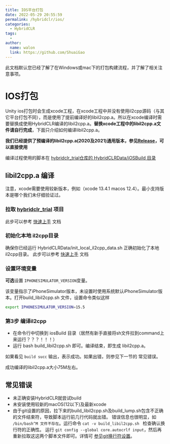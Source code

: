 ```yaml
---
title: IOS平台打包
date: 2022-05-29 20:55:59
permalink: /hybridclr/ios/
categories:
  - HybridCLR
tags:
  - 
author: 
  name: walon
  link: https://github.com/ShuaiGao
---
```


此文档默认您已经了解了在Windows或mac下的打包构建流程，并了解了相关注意事项。

# IOS打包


Unity ios打包时会生成xcode工程，在xcode工程中并没有使用il2cpp源码（与其它平台打包不同），而是使用了提前编译好的libil2cpp.a。所以在xcode编译时需要替换成使用HybridCLR编译的libil2cpp.a。**替换xcode工程中的libil2cpp.a文件请自行完成**，下面只介绍如何编译libil2cpp.a。

**我们已经提供了预编译的libil2cpp.a(2020及2021)通用版本，参见[Release](https://github.com/focus-creative-games/hybridclr/releases)，可以直接使用**

编译过程使用的脚本在 [hybridclr_trial仓库的 HybridCLRData/iOSBuild 目录](https://github.com/focus-creative-games/hybridclr_trial/tree/main/HybridCLRData/iOSBuild)

## libil2cpp.a 编译


注意，xcode需要使用较新版本，例如（xcode 13.4.1 macos 12.4）。最小支持版本是哪个我们未仔细验证过。

### 拉取 [hybridclr_trial](https://github.com/focus-creative-games/hybridclr_trial) 项目

此步可以参考 [快速上手](/hybridclr/start_up/) 文档

### 初始化本地 il2cpp目录

确保你已经运行 HybridCLRData/init_local_il2cpp_data.sh 正确初始化了本地il2cpp目录。 此步可以参考 [快速上手](/hybridclr/start_up/) 文档


### 设置环境变量

**可选**设置 `IPHONESIMULATOR_VERSION`变量。

该变量指示了iPhoneSimulator版本，未设置时使用系统默认iPhoneSimulator版本。打开build_libil2cpp.sh 文件，设置命令类似这样

```bash
export IPHONESIMULATOR_VERSION=15.5
```


### 第3步 编译il2cpp

- 在命令行中切换到 iosBuild 目录（居然有新手直接将sh文件拉到command上来运行？？？！！！）
- 运行 bash build_libil2cpp.sh 即可。编译结束，即生成 libil2cpp.a。

如果看见 `build succ` 输出，表示成功。如果出错，则参见下一节的 常见错误。

成功编译的libil2cpp.a大小75M左右。

## 常见错误

- 未正确安装HybridCLR就尝试build
- 未安装使用较新的macOS(12以下)及最新xcode
- 由于git设置的原因，拉下来的build_libil2cpp.sh及build_lump.sh包含不正确的文件结束符，导致脚本运行前几行代码就出错。 错误信息也很明显，如 `/bin/bash^M 文件不存在`。运行命令 `cat -v build_libil2cpp.sh ` 检查确认换行符的正确性。 运行 `git config --global core.autocrlf input`，然后再重新拉取这这两个脚本文件即可。详情可 [参见git换行符设置](https://docs.github.com/cn/get-started/getting-started-with-git/configuring-git-to-handle-line-endings)。

